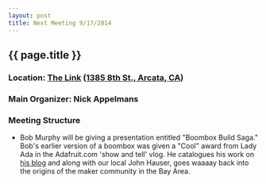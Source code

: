 ```yaml
---
layout: post
title: Next Meeting 9/17/2014
---
```


## {{ page.title }}
### Location: [The Link](http://the-link.us/) ([1385 8th St., Arcata, CA](http://goo.gl/maps/j8Ss2))
### Main Organizer: Nick Appelmans
### Meeting Structure
* Bob Murphy will be giving a presentation entitled "Boombox Build Saga." Bob's earlier version of a boombox was given a "Cool" award from Lady Ada in the Adafruit.com 'show and tell' vlog. He catalogues his work on [his blog](http://thisoldgeek.blogspot.com/) and along with our local John Hauser, goes waaaay back into the origins of the maker community in the Bay Area. 